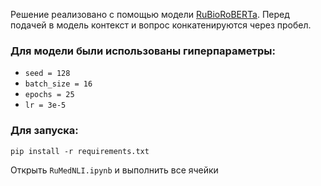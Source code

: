 Решение реализовано с помощью модели [RuBioRoBERTa](https://huggingface.co/alexyalunin/RuBioRoBERTa).
Перед подачей в модель контекст и вопрос конкатенируются через пробел.

### Для модели были использованы гиперпараметры:
- `seed = 128`
- `batch_size = 16`
- `epochs = 25`
- `lr = 3e-5`

### Для запуска:
`pip install -r requirements.txt`

Открыть `RuMedNLI.ipynb` и выполнить все ячейки